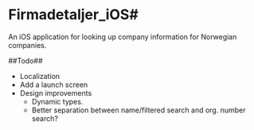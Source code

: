 # Firmadetaljer_iOS#
An iOS application for looking up company information for Norwegian companies.

##Todo##
- Localization
- Add a launch screen
- Design improvements
  - Dynamic types.
  - Better separation between name/filtered search and org. number search?
